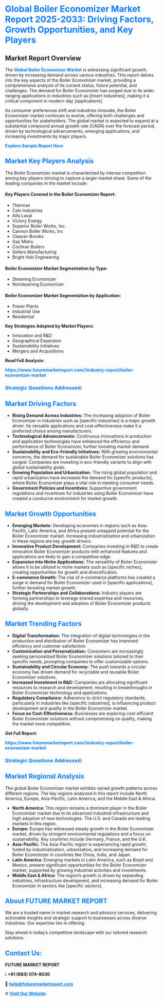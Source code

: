 <h1 style="color: #007BFF;">Global Boiler Economizer Market Report 2025-2033: Driving Factors, Growth Opportunities, and Key Players</h1>

<section id="overview">
<h2>Market Report Overview</h2>
<p>The <a href="https://www.futuremarketreport.com//industry-report/boiler-economizer-market" style="color: #007BFF; text-decoration: none;"><strong>Global Boiler Economizer Market</strong></a> is witnessing significant growth, driven by increasing demand across various industries. This report delves into the key aspects of the Boiler Economizer market, providing a comprehensive analysis of its current status, future potential, and challenges. The demand for Boiler Economizer has surged due to its wide-ranging applications in industries such as [insert industries], making it a critical component in modern-day [applications].</p>
<p>As consumer preferences shift and industries innovate, the Boiler Economizer market continues to evolve, offering both challenges and opportunities for stakeholders. The global market is expected to expand at a substantial compound annual growth rate (CAGR) over the forecast period, driven by technological advancements, emerging applications, and increasing investments by major players.</p>
</section>

<section id="overview">
<p><a href="https://www.futuremarketreport.com//request-sample/reportId=57529" style="color: #007BFF; text-decoration: none;"><strong>Explore Sample Report Here</strong></a></p>
</section>

<section id="key-players">
<h2 style="color: #007BFF;">Market Key Players Analysis</h2>
<p>The Boiler Economizer market is characterized by intense competition among key players striving to capture a larger market share. Some of the leading companies in the market include:</p>
<h4>Key Players Covered in the Boiler Economizer Report:</h4>
<ul><li>Thermax</li><li>Cain Industries</li><li>Alfa Laval</li><li>Victory Energy</li><li>Superior Boiler Works, Inc.</li><li>Cannon Boiler Works, Inc</li><li>Cleaver-Brooks</li><li>Gaz Metro</li><li>Cochran Boilers</li><li>Sellers Manufacturing</li><li>Bright Hub Engineering</li></ul>
<h4>Boiler Economizer Market Segmentation by Type:</h4>
<ul><li>Steaming Economizer</li><li>Nonsteaming Economizer</li></ul>

<h4>Boiler Economizer Market Segmentation by Application:</h4>
<ul><li>Power Plants</li><li>Industrial Use</li><li>Residential</li></ul>
<p><strong>Key Strategies Adopted by Market Players:</strong></p>
<ul>
<li>Innovation and R&D</li>
<li>Geographical Expansion</li>
<li>Sustainability Initiatives</li>
<li>Mergers and Acquisitions</li>
</ul>
</section>

<section>
<p><strong>Read Full Analysis: </strong></p><a href="https://www.futuremarketreport.com//industry-report/boiler-economizer-market" style="color: #007BFF; text-decoration: none;"><strong>https://www.futuremarketreport.com//industry-report/boiler-economizer-market</strong></a>
<h3 style="color: #007BFF;">Strategic Questions Addressed:</h3>
</section>

<section id="driving-factors">
<h2 style="color: #007BFF;">Market Driving Factors</h2>
<ul>
<li><strong>Rising Demand Across Industries:</strong> The increasing adoption of Boiler Economizer in industries such as [specific industries] is a major growth driver. Its versatile applications and cost-effectiveness make it a preferred choice among manufacturers.</li>
<li><strong>Technological Advancements:</strong> Continuous innovations in production and application technologies have enhanced the efficiency and performance of Boiler Economizer, further boosting market demand.</li>
<li><strong>Sustainability and Eco-Friendly Initiatives:</strong> With growing environmental concerns, the demand for sustainable Boiler Economizer solutions has surged. Companies are investing in eco-friendly variants to align with global sustainability goals.</li>
<li><strong>Growing Population and Urbanization:</strong> The rising global population and rapid urbanization have increased the demand for [specific products], where Boiler Economizer plays a vital role in meeting consumer needs.</li>
<li><strong>Government Policies and Incentives:</strong> Supportive government regulations and incentives for industries using Boiler Economizer have created a conducive environment for market growth.</li>
</ul>
</section>

<section id="growth-opportunities">
<h2 style="color: #007BFF;">Market Growth Opportunities</h2>
<ul>
<li><strong>Emerging Markets:</strong> Developing economies in regions such as Asia-Pacific, Latin America, and Africa present untapped potential for the Boiler Economizer market. Increasing industrialization and urbanization in these regions are key growth drivers.</li>
<li><strong>Innovative Product Development:</strong> Companies investing in R&D to create innovative Boiler Economizer products with enhanced features and applications are likely to gain a competitive edge.</li>
<li><strong>Expansion into Niche Applications:</strong> The versatility of Boiler Economizer allows it to be utilized in niche markets such as [specific niches], creating opportunities for growth and diversification.</li>
<li><strong>E-commerce Growth:</strong> The rise of e-commerce platforms has created a surge in demand for Boiler Economizer used in [specific applications], further boosting market growth.</li>
<li><strong>Strategic Partnerships and Collaborations:</strong> Industry players are forming partnerships to leverage shared expertise and resources, driving the development and adoption of Boiler Economizer products globally.</li>
</ul>
</section>

<section id="trending-factors">
<h2 style="color: #007BFF;">Market Trending Factors</h2>
<ul>
<li><strong>Digital Transformation:</strong> The integration of digital technologies in the production and distribution of Boiler Economizer has improved efficiency and customer satisfaction.</li>
<li><strong>Customization and Personalization:</strong> Consumers are increasingly seeking personalized Boiler Economizer solutions tailored to their specific needs, prompting companies to offer customizable options.</li>
<li><strong>Sustainability and Circular Economy:</strong> The push towards a circular economy has driven demand for recyclable and reusable Boiler Economizer solutions.</li>
<li><strong>Increased Investment in R&D:</strong> Companies are allocating significant resources to research and development, resulting in breakthroughs in Boiler Economizer technology and applications.</li>
<li><strong>Regulatory Compliance:</strong> Adherence to strict regulatory standards, particularly in industries like [specific industries], is influencing product development and quality in the Boiler Economizer market.</li>
<li><strong>Focus on Cost-Effectiveness:</strong> Businesses are exploring cost-efficient Boiler Economizer solutions without compromising on quality, making the market more competitive.</li>
</ul>
</section>

<section>
<p><strong>Get Full Report: </strong></p><a href="https://www.futuremarketreport.com//industry-report/boiler-economizer-market" style="color: #007BFF; text-decoration: none;"><strong>https://www.futuremarketreport.com//industry-report/boiler-economizer-market</strong></a>
<h3 style="color: #007BFF;">Strategic Questions Addressed:</h3>
</section>


<section id="regional-analysis">
<h2 style="color: #007BFF;">Market Regional Analysis</h2>
<p>The global Boiler Economizer market exhibits varied growth patterns across different regions. The key regions analyzed in this report include North America, Europe, Asia-Pacific, Latin America, and the Middle East & Africa:</p>
<ul>
<li><strong>North America:</strong> This region remains a dominant player in the Boiler Economizer market due to its advanced industrial infrastructure and high adoption of new technologies. The U.S. and Canada are leading markets in this region.</li>
<li><strong>Europe:</strong> Europe has witnessed steady growth in the Boiler Economizer market, driven by stringent environmental regulations and a focus on sustainability. Key countries include Germany, France, and the U.K.</li>
<li><strong>Asia-Pacific:</strong> The Asia-Pacific region is experiencing rapid growth, fueled by industrialization, urbanization, and increasing demand for Boiler Economizer in countries like China, India, and Japan.</li>
<li><strong>Latin America:</strong> Emerging markets in Latin America, such as Brazil and Mexico, present significant opportunities for the Boiler Economizer market, supported by growing industrial activities and investments.</li>
<li><strong>Middle East & Africa:</strong> The region’s growth is driven by expanding industries, infrastructure development, and increasing demand for Boiler Economizer in sectors like [specific sectors].</li>
</ul>
</section>

<footer>
<h2 style="color: #007BFF;">About FUTURE MARKET REPORT</h2>
<p>We are a trusted name in market research and advisory services, delivering actionable insights and strategic support to businesses across diverse industries. Our expertise lies in offering:</p>

<p>Stay ahead in today’s competitive landscape with our tailored research solutions.</p>

<h2 style="color: #007BFF;">Contact Us:</h2>
<p><strong>FUTURE MARKET REPORT</strong></p>
<p>📞 <strong>+91 (883) 074-8030</strong></p>
<p>📧 <strong><a href="mailto:help@futuremarketreport.com" style="color: #007BFF;">help@futuremarketreport.com</a></strong></p>
<p>🌐 <strong><a href="https://www.futuremarketreport.com/" style="color: #007BFF;">Visit Our Website</a></strong></p>
</footer>